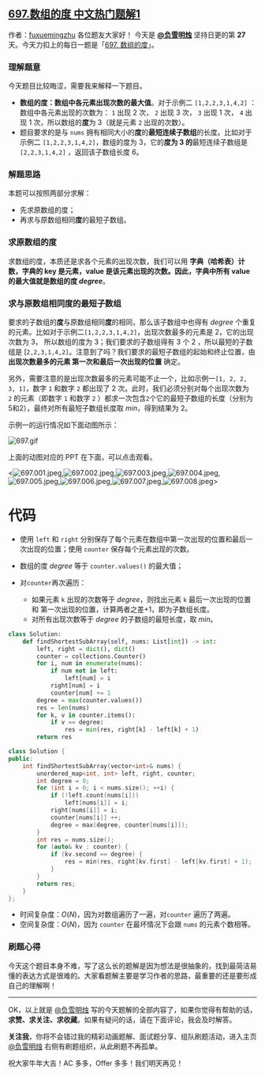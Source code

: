 ## [697.数组的度 中文热门题解1](https://leetcode.cn/problems/degree-of-an-array/solutions/100000/xiang-xi-fen-xi-ti-yi-yu-si-lu-jian-ji-d-nvdy)

作者：[fuxuemingzhu](https://leetcode.cn/u/fuxuemingzhu)
各位题友大家好！ 今天是 **[@负雪明烛](/u/fuxuemingzhu/)** 坚持日更的第 **27** 天。今天力扣上的每日一题是「[697. 数组的度](https://leetcode-cn.com/problems/degree-of-an-array/)」。

### 理解题意

今天题目比较晦涩，需要我来解释一下题目。


- **数组的度：数组中各元素出现次数的最大值**。对于示例二 `[1,2,2,3,1,4,2]` ：数组中各元素出现的次数为： `1` 出现 2 次， `2` 出现 3 次， `3` 出现 1 次， `4` 出现 1 次，所以数组的**度**为 3（就是元素 `2` 出现的次数）。
- 题目要求的是与 `nums` 拥有相同大小的**度**的**最短连续子数组**的长度。比如对于示例二 `[1,2,2,3,1,4,2]`，数组的度为 3，它的**度为 3 的**最短连续子数组是 `[2,2,3,1,4,2]` ，返回该子数组长度 6。

### 解题思路


本题可以按照两部分求解：

- 先求原数组的度；
- 再求与原数组相同**度**的最短子数组。


### 求原数组的度


求数组的度，本质还是求各个元素的出现次数，我们可以用 **字典（哈希表）**计数，字典的 key 是元素，value 是该元素出现的次数。因此，字典中所有 value 的最大值就是数组的**度 $degree$**。


### 求与原数组相同度的最短子数组


要求的子数组的**度**与原数组相同**度**的相同，那么该子数组中也得有 $degree$ 个重复的元素。比如对于示例二`[1,2,2,3,1,4,2]`，出现次数最多的元素是 2，它的出现次数为 3， 所以数组的度为 3；我们要求的子数组得有 3 个 2 ，所以最短的子数组是 [`2,2,3,1,4,2]`。注意到了吗？我们要求的最短子数组的起始和终止位置，由**出现次数最多的元素 第一次和最后一次出现的位置** 确定。


另外，需要注意的是出现次数最多的元素可能不止一个，比如示例一`[1, 2, 2, 3, 1]`，数字 `1` 和数字 `2` 都出现了 2 次。此时，我们必须分别对每个出现次数为 `2` 的元素（即数字 `1` 和数字 `2` ）都求一次包含`2`个它的最短子数组的长度（分别为5和2），最终对所有最短子数组长度取 $min$，得到结果为 2。

示例一的运行情况如下面动图所示：

![697.gif](https://pic.leetcode-cn.com/1613783336-WPwXhi-697.gif)

上面的动图对应的 PPT 在下面，可以点击观看。

<![697.001.jpeg](https://pic.leetcode-cn.com/1613783353-nPABix-697.001.jpeg),![697.002.jpeg](https://pic.leetcode-cn.com/1613783353-DUWIIf-697.002.jpeg),![697.003.jpeg](https://pic.leetcode-cn.com/1613783353-xGhkhP-697.003.jpeg),![697.004.jpeg](https://pic.leetcode-cn.com/1613783353-uNOBvk-697.004.jpeg),![697.005.jpeg](https://pic.leetcode-cn.com/1613783353-fDZYzc-697.005.jpeg),![697.006.jpeg](https://pic.leetcode-cn.com/1613783353-iWZAPB-697.006.jpeg),![697.007.jpeg](https://pic.leetcode-cn.com/1613783353-RzpCvR-697.007.jpeg),![697.008.jpeg](https://pic.leetcode-cn.com/1613783353-XmBhUn-697.008.jpeg)>



# 代码


- 使用 `left` 和 `right` 分别保存了每个元素在数组中第一次出现的位置和最后一次出现的位置；使用 `counter` 保存每个元素出现的次数。
- 数组的度 $degree$ 等于 `counter.values()` 的最大值；

- 对`counter`再次遍历：
  - 如果元素 `k` 出现的次数等于 $degree$，则找出元素 `k` 最后一次出现的位置 和 第一次出现的位置，计算两者之差+1，即为子数组长度。 
  - 对所有出现次数等于 $degree$ 的子数组的最短长度，取 $min$。



```Python []
class Solution:
    def findShortestSubArray(self, nums: List[int]) -> int:
        left, right = dict(), dict()
        counter = collections.Counter()
        for i, num in enumerate(nums):
            if num not in left:
                left[num] = i
            right[num] = i
            counter[num] += 1
        degree = max(counter.values())
        res = len(nums)
        for k, v in counter.items():
            if v == degree:
                res = min(res, right[k] - left[k] + 1)
        return res
```
```C++ []
class Solution {
public:
    int findShortestSubArray(vector<int>& nums) {
        unordered_map<int, int> left, right, counter;
        int degree = 0;
        for (int i = 0; i < nums.size(); ++i) {
            if (!left.count(nums[i]))
                left[nums[i]] = i;
            right[nums[i]] = i;
            counter[nums[i]] ++;
            degree = max(degree, counter[nums[i]]);
        }
        int res = nums.size();
        for (auto& kv : counter) {
            if (kv.second == degree) {
                res = min(res, right[kv.first] - left[kv.first] + 1);
            }
        }
        return res;
    }
};
```

- 时间复杂度：$O(N)$，因为对数组遍历了一遍，对`counter` 遍历了两遍。
- 空间复杂度：$O(N)$，因为 `counter` 在最坏情况下会跟 `nums` 的元素个数相等。

### 刷题心得


今天这个题目本身不难，写了这么长的题解是因为想法是很抽象的，找到最简洁易懂的表达方式是很难的。大家看题解主要是学习作者的思路，最重要的还是要形成自己的理解啊！

-----


OK，以上就是 [@负雪明烛](https://leetcode-cn.com/u/fuxuemingzhu/) 写的今天题解的全部内容了，如果你觉得有帮助的话，**求赞、求关注、求收藏**。如果有疑问的话，请在下面评论，我会及时解答。


**关注我**，你将不会错过我的精彩动画题解、面试题分享、组队刷题活动，进入主页 [@负雪明烛](https://leetcode-cn.com/u/fuxuemingzhu/) 右侧有刷题组织，从此刷题不再孤单。


祝大家牛年大吉！AC 多多，Offer 多多！我们明天再见！